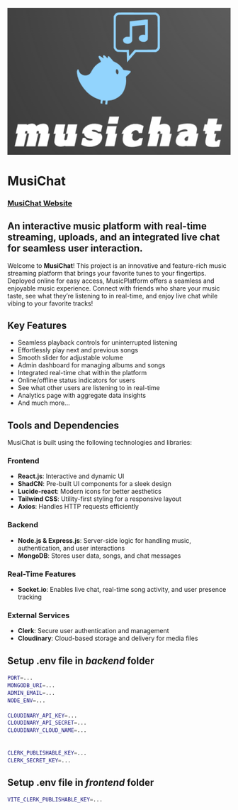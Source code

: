 <p align="center">
    <img src="./frontend/public/MusiChat_Logo.png" alt="MusiChat logo">
</p>

# MusiChat

### [MusiChat Website](https://musichat-musicplatform.onrender.com)

## An interactive music platform with real-time streaming, uploads, and an integrated live chat for seamless user interaction.

Welcome to **MusiChat**! This project is an innovative and feature-rich music streaming platform that brings your favorite tunes to your fingertips. Deployed online for easy access, MusicPlatform offers a seamless and enjoyable music experience. Connect with friends who share your music taste, see what they’re listening to in real-time, and enjoy live chat while vibing to your favorite tracks!

## Key Features

- Seamless playback controls for uninterrupted listening
- Effortlessly play next and previous songs
- Smooth slider for adjustable volume
- Admin dashboard for managing albums and songs
- Integrated real-time chat within the platform
- Online/offline status indicators for users
- See what other users are listening to in real-time
- Analytics page with aggregate data insights
- And much more...


## Tools and Dependencies

MusiChat is built using the following technologies and libraries:

### Frontend
- **React.js**: Interactive and dynamic UI
- **ShadCN**: Pre-built UI components for a sleek design
- **Lucide-react**: Modern icons for better aesthetics
- **Tailwind CSS**: Utility-first styling for a responsive layout
- **Axios**: Handles HTTP requests efficiently

### Backend
- **Node.js & Express.js**: Server-side logic for handling music, authentication, and user interactions
- **MongoDB**: Stores user data, songs, and chat messages

### Real-Time Features
- **Socket.io**: Enables live chat, real-time song activity, and user presence tracking

### External Services
- **Clerk**: Secure user authentication and management
- **Cloudinary**: Cloud-based storage and delivery for media files

## Setup .env file in _backend_ folder

```bash
PORT=...
MONGODB_URI=...
ADMIN_EMAIL=...
NODE_ENV=...

CLOUDINARY_API_KEY=...
CLOUDINARY_API_SECRET=...
CLOUDINARY_CLOUD_NAME=...


CLERK_PUBLISHABLE_KEY=...
CLERK_SECRET_KEY=...
```

## Setup .env file in _frontend_ folder

```bash
VITE_CLERK_PUBLISHABLE_KEY=...
```
